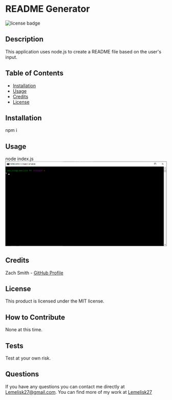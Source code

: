 # README Generator
![license badge](https://img.shields.io/badge/license-MIT-blue)
## Description
This application uses node.js to create a README file based on the user's input.
## Table of Contents
- [Installation](#installation)
- [Usage](#usage)
- [Credits](#credits)
- [License](#license)
## Installation
npm i
## Usage
node index.js  
![screenshot](assets/images/screenshot.png)
## Credits
Zach Smith - [GitHub Profile](https://github.com/Lemelisk27)
## License
This product is licensed under the MIT license.
## How to Contribute
None at this time.
## Tests
Test at your own risk.
## Questions
If you have any questions you can contact me directly at Lemelisk27@gmail.com. You can find more of my work at [Lemelisk27](https://github.com/Lemelisk27)
